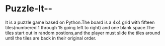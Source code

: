 # Puzzle-It--
It is a puzzle game based on Python.The board is a 4x4 grid with fifteen tiles(numbered 1 through 15 going left to right) and one blank space.The tiles start out in random postions,and the player must slide the tiles around until the tiles are back in their original order.
